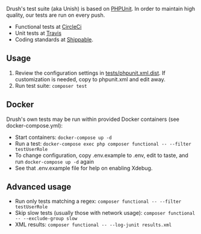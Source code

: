 Drush's test suite (aka Unish) is based on [PHPUnit](http://www.phpunit.de). In order to maintain
high quality, our tests are run on every push. 

- Functional tests at [CircleCi](https://circleci.com/gh/drush-ops/drush) 
- Unit tests at [Travis](https://travis-ci.org/drush-ops/drush)
- Coding standards at [Shippable](https://app.shippable.com/github/drush-ops/drush/).

Usage
--------
1. Review the configuration settings in [tests/phpunit.xml.dist](phpunit.xml.dist). If customization is needed, copy to phpunit.xml and edit away.
1. Run test suite: `composer test`

Docker
----------
Drush's own tests may be run within provided Docker containers (see docker-compose.yml):

- Start containers: `docker-compose up -d`
- Run a test: `docker-compose exec php composer functional -- --filter testUserRole`
- To change configuration, copy .env.example to .env, edit to taste, and run `docker-compose up -d` again
- See that .env.example file for help on enabling Xdebug.

Advanced usage
---------
- Run only tests matching a regex: `composer functional -- --filter testUserRole`
- Skip slow tests (usually those with network usage): `composer functional -- --exclude-group slow`
- XML results: `composer functional -- --log-junit results.xml`
